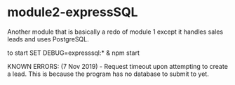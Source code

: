 # module2-expressSQL
Another module that is basically a redo of module 1 except it handles sales leads and uses PostgreSQL.

to start
  SET DEBUG=expresssql:* & npm start

KNOWN ERRORS:
  (7 Nov 2019) - Request timeout upon attempting to create a lead.  This is because the program has no database to submit to yet.